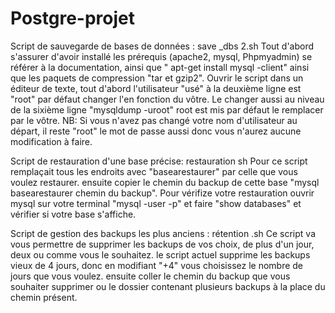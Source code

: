 # Postgre-projet

Script de sauvegarde de bases de données : save _dbs 2.sh
Tout d'abord s'assurer d'avoir installé les prérequis (apache2, mysql, Phpmyadmin) se référer à la documentation, ainsi que " apt-get install mysql -client" ainsi que les paquets de compression "tar et gzip2".
Ouvrir le script dans un éditeur de texte, tout d'abord l'utilisateur "usé" à la deuxième ligne est "root" par défaut changer l'en fonction du vôtre. Le changer aussi au niveau de la sixième ligne "mysqldump -uroot" root est mis par défaut le remplacer par le vôtre.
NB: Si vous n'avez pas changé votre nom d'utilisateur au départ, il reste "root" le mot de passe aussi donc vous n'aurez aucune modification à faire.

Script de restauration d'une base précise: restauration sh
Pour ce script remplaçait tous les endroits avec "basearestaurer" par celle que vous voulez restaurer.
ensuite copier le chemin du backup de cette base "mysql basearestaurer chemin du backup".
Pour vérifize votre restauration ouvrir mysql sur votre terminal "mysql -user -p" et faire "show databases" et vérifier si votre base s'affiche.


Script de gestion des backups les plus anciens : rétention .sh
Ce script va vous permettre de supprimer les backups de vos choix, de plus d'un jour, deux ou comme vous le souhaitez.
le script actuel supprime les backups vieux de 4 jours, donc en modifiant "+4" vous choisissez le nombre de jours que vous voulez.
ensuite coller le chemin du backup que vous souhaiter supprimer ou le dossier contenant plusieurs backups à la place du chemin présent.

